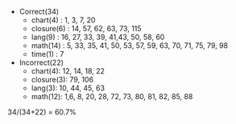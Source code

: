 * Correct(34)
  * chart(4) : 1, 3, 7, 20
  * closure(6) : 14, 57, 62, 63, 73, 115
  * lang(9) : 16, 27, 33, 39, 41,43, 50, 58, 60
  * math(14) : 5, 33, 35, 41, 50, 53, 57, 59, 63, 70, 71, 75, 79, 98
  * time(1) : 7
* Incorrect(22)
  * chart(4): 12, 14, 18, 22
  * closure(3): 79, 106
  * lang(3): 10, 44, 45, 63
  * math(12): 1,6, 8, 20, 28, 72, 73, 80, 81, 82, 85, 88

34/(34+22) = 60.7%